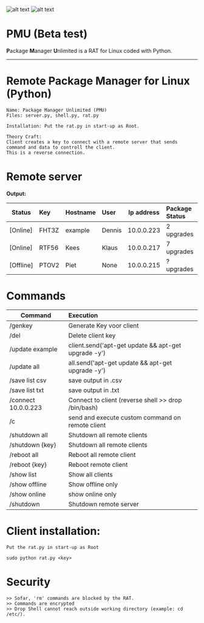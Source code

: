 ![alt text](http://leonvoerman.nl/coding/pmu.png)
![alt text](http://leonvoerman.nl/coding/pmuv1.png?)

# PMU (Beta test)
**P**ackage **M**anager **U**nlimited is a RAT for Linux coded with Python.

---

# Remote Package Manager for Linux (Python)

	Name: Package Manager Unlimited (PMU)
	Files: server.py, shell.py, rat.py
  
	Installation: Put the rat.py in start-up as Root.
  
	Theory Craft:
	Client creates a key to connect with a remote server that sends command and data to controll the client.
  	This is a reverse connection.
	
# Remote server 

**Output:**

| Status        | Key    | Hostname| User   |  Ip address| Package Status       |
| -------------  |:------| ------- |:-------| -----------|:---------------------|
| [Online]       | FHT3Z | example | Dennis | 10.0.0.223 | 2 upgrades|
| [Online]       | RTF56 | Kees    | Klaus  | 10.0.0.217 | 7 upgrades|
| [Offline]      | PTOV2 | Piet    | None   | 10.0.0.215 | ? upgrades|

								


# Commands

| Command        | Execution     |
| ------------- |:-------------|
| /genkey      | Generate Key voor client |
| /del <key>      | Delete client key|
| /update example  | client.send('apt-get update && apt-get upgrade -y')|
| /update all  | all.send('apt-get update && apt-get upgrade -y')|
| /save list csv  | save output in .csv|
| /save list txt  | save output in .txt|
| /connect 10.0.0.223  | Connect to client (reverse shell >> drop /bin/bash)|
| /c <command>  | send and execute custom command on remote client|
| /shutdown all  | Shutdown all remote clients|
| /shutdown {key}  | Shutdown all remote clients|
| /reboot all | Reboot all remote client|
| /reboot {key}  | Reboot remote client|
| /show list  | Show all clients|
| /show offline | Show offline only|
| /show online  | show online only|
| /shutdown  | Shutdown remote server|


# Client installation:
	Put the rat.py in start-up as Root
	
	sudo python rat.py <key>

# Security
	>> Sofar, 'rm' commands are blocked by the RAT.
	>> Commands are encrypted
	>> Drop Shell cannot reach outside working directory (example: cd /etc/).
